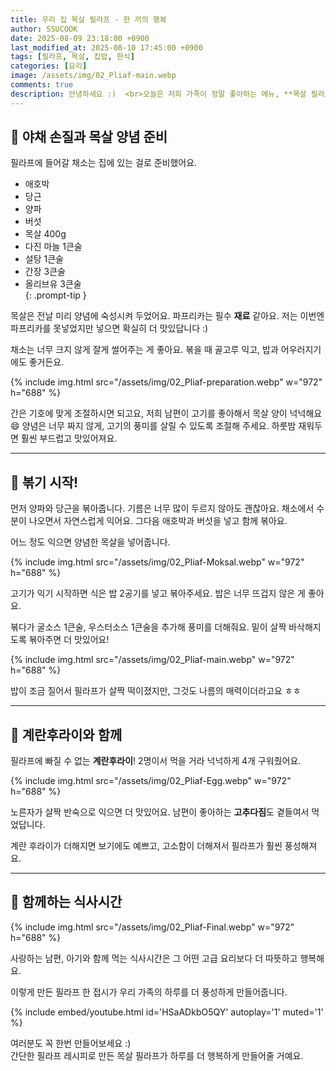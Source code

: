 ```yaml
---
title: 우리 집 목살 필라프 - 한 끼의 행복
author: SSUCOOK
date: 2025-08-09 23:18:00 +0900
last_modified_at: 2025-08-10 17:45:00 +0900  
tags: [필라프, 목살, 집밥, 한식]
categories: [요리]
image: /assets/img/02_Pliaf-main.webp
comments: true
description: 안녕하세요 :)  <br>오늘은 저희 가족이 정말 좋아하는 메뉴, **목살 필라프**를 만들어봤어요. <br>특히 남편이 좋아해서 자주 만들어 먹는 요리인데요, 간단한 재료로 풍미 가득한 한 끼를 완성할 수 있어서 늘 만족스러워요.
---
```


## 🧅 야채 손질과 목살 양념 준비  
필라프에 들어갈 채소는 집에 있는 걸로 준비했어요.

>
- 애호박  
- 당근  
- 양파  
- 버섯  
- 목살 400g  
- 다진 마늘 1큰술  
- 설탕 1큰술  
- 간장 3큰술  
- 올리브유 3큰술  
{: .prompt-tip }

목살은 전날 미리 양념에 숙성시켜 두었어요. 파프리카는 필수 **재료** 같아요.
저는 이번엔 파프리카를 못넣었지만 넣으면 확실히 더 맛있답니다 :)

채소는 너무 크지 않게 잘게 썰어주는 게 좋아요.
볶을 때 골고루 익고, 밥과 어우러지기에도 좋거든요.

{% include img.html
  src="/assets/img/02_Pliaf-preparation.webp"
  w="972" h="688"
%}

간은 기호에 맞게 조절하시면 되고요,
저희 남편이 고기를 좋아해서 목살 양이 넉넉해요 😄
양념은 너무 짜지 않게, 고기의 풍미를 살릴 수 있도록 조절해 주세요.
하룻밤 재워두면 훨씬 부드럽고 맛있어져요.

---

## 🍳 볶기 시작!

먼저 양파와 당근을 볶아줍니다.
기름은 너무 많이 두르지 않아도 괜찮아요.
채소에서 수분이 나오면서 자연스럽게 익어요.
그다음 애호박과 버섯을 넣고 함께 볶아요.

어느 정도 익으면 양념한 목살을 넣어줍니다.

{% include img.html
  src="/assets/img/02_Pliaf-Moksal.webp"
  w="972" h="688"
%}

고기가 익기 시작하면 식은 밥 2공기를 넣고 볶아주세요.
밥은 너무 뜨겁지 않은 게 좋아요.

볶다가 굴소스 1큰술, 우스터소스 1큰술을 추가해 풍미를 더해줘요.
밑이 살짝 바삭해지도록 볶아주면 더 맛있어요!

{% include img.html
  src="/assets/img/02_Pliaf-main.webp"
  w="972" h="688"
%}

밥이 조금 질어서 필라프가 살짝 떡이졌지만,
그것도 나름의 매력이더라고요 ㅎㅎ

---

## 🍳 계란후라이와 함께

필라프에 빠질 수 없는 **계란후라이**!
2명이서 먹을 거라 넉넉하게 4개 구워줬어요.

{% include img.html
  src="/assets/img/02_Pliaf-Egg.webp"
  w="972" h="688"
%}

노른자가 살짝 반숙으로 익으면 더 맛있어요.
남편이 좋아하는 **고추다짐**도 곁들여서 먹었답니다.

계란 후라이가 더해지면 보기에도 예쁘고,
고소함이 더해져서 필라프가 훨씬 풍성해져요.

---

## 💛 함께하는 식사시간

{% include img.html
  src="/assets/img/02_Pliaf-Final.webp"
  w="972" h="688"
%}

사랑하는 남편, 아기와 함께 먹는 식사시간은
그 어떤 고급 요리보다 더 따뜻하고 행복해요.

이렇게 만든 필라프 한 접시가
우리 가족의 하루를 더 풍성하게 만들어줍니다.

{% include embed/youtube.html id='HSaADkbO5QY' autoplay='1' muted='1' %}

여러분도 꼭 한번 만들어보세요 :)  
간단한 필라프 레시피로 만든 목살 필라프가
하루를 더 행복하게 만들어줄 거예요.
